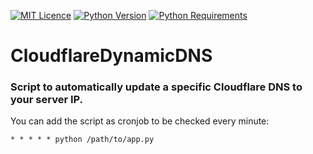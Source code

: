 [![MIT Licence](https://badges.frapsoft.com/os/mit/mit.svg?v=103)](https://github.com/AlexCarvalhoDev/CloudflareDynamicDNS/blob/master/LICENSE)
[![Python Version](https://img.shields.io/badge/Python-2.7.10-yellow.svg)](https://www.python.org/downloads/release/python-2710/)
[![Python Requirements](https://img.shields.io/badge/requires-requests-green.svg)](http://docs.python-requests.org/en/master/)

# CloudflareDynamicDNS
### Script to automatically update a specific Cloudflare DNS to your server IP.

You can add the script as cronjob to be checked every minute:
```
* * * * * python /path/to/app.py
```
